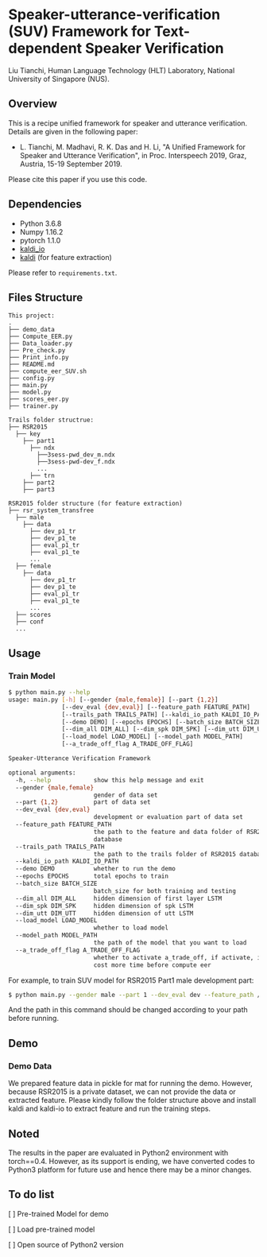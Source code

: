# Speaker-utterance-verification (SUV) Framework for Text-dependent Speaker Verification

Liu Tianchi, 
Human Language Technology (HLT) Laboratory,
National University of Singapore (NUS).

## Overview

This is a recipe unified framework for speaker and utterance verification.
Details are given in the following paper:

- L. Tianchi, M. Madhavi, R. K. Das and H. Li, "A Unified Framework for Speaker and Utterance Verification", in Proc. Interspeech 2019, Graz, Austria, 15-19 September 2019.

Please cite this paper if you use this code.


## Dependencies

* Python 3.6.8
* Numpy 1.16.2
* pytorch 1.1.0
* [kaldi_io](https://github.com/vesis84/kaldi-io-for-python)
* [kaldi](https://github.com/kaldi-asr/kaldi) (for feature extraction)

Please refer to `requirements.txt`.

## Files Structure

```
This project:
.
├── demo_data
├── Compute_EER.py
├── Data_loader.py
├── Pre_check.py
├── Print_info.py
├── README.md
├── compute_eer_SUV.sh
├── config.py
├── main.py
├── model.py
├── scores_eer.py
├── trainer.py

Trails folder structrue:
├── RSR2015
  ├── key
    ├── part1
      ├── ndx
        ├──3sess-pwd_dev_m.ndx
        ├──3sess-pwd-dev_f.ndx
        ...
      ├── trn 
    ├── part2
    ├── part3
    
RSR2015 folder structure (for feature extraction)
├── rsr_system_transfree
  ├── male
    ├── data
      ├── dev_p1_tr
      ├── dev_p1_te
      ├── eval_p1_tr
      ├── eval_p1_te
      ...
  ├── female
    ├── data
      ├── dev_p1_tr
      ├── dev_p1_te
      ├── eval_p1_tr
      ├── eval_p1_te
      ...
  ├── scores
  ├── conf
  ...
```

## Usage

### Train Model

```bash
$ python main.py --help
usage: main.py [-h] [--gender {male,female}] [--part {1,2}]
               [--dev_eval {dev,eval}] [--feature_path FEATURE_PATH]
               [--trails_path TRAILS_PATH] [--kaldi_io_path KALDI_IO_PATH]
               [--demo DEMO] [--epochs EPOCHS] [--batch_size BATCH_SIZE]
               [--dim_all DIM_ALL] [--dim_spk DIM_SPK] [--dim_utt DIM_UTT]
               [--load_model LOAD_MODEL] [--model_path MODEL_PATH]
               [--a_trade_off_flag A_TRADE_OFF_FLAG]

Speaker-Utterance Verification Framework

optional arguments:
  -h, --help            show this help message and exit
  --gender {male,female}
                        gender of data set
  --part {1,2}          part of data set
  --dev_eval {dev,eval}
                        development or evaluation part of data set
  --feature_path FEATURE_PATH
                        the path to the feature and data folder of RSR2015
                        database
  --trails_path TRAILS_PATH
                        the path to the trails folder of RSR2015 database
  --kaldi_io_path KALDI_IO_PATH
  --demo DEMO           whether to run the demo
  --epochs EPOCHS       total epochs to train
  --batch_size BATCH_SIZE
                        batch_size for both training and testing
  --dim_all DIM_ALL     hidden dimension of first layer LSTM
  --dim_spk DIM_SPK     hidden dimension of spk LSTM
  --dim_utt DIM_UTT     hidden dimension of utt LSTM
  --load_model LOAD_MODEL
                        whether to load model
  --model_path MODEL_PATH
                        the path of the model that you want to load
  --a_trade_off_flag A_TRADE_OFF_FLAG
                        whether to activate a_trade_off, if activate, it may
                        cost more time before compute eer

```

For example, to train SUV model for RSR2015 Part1 male development part:
```bash
$ python main.py --gender male --part 1 --dev_eval dev --feature_path /home/tianchi/Desktop/kaldi/egs/rsr_system_transfree/ --trails_path /home/tianchi/database/RSR2015/key/
```
And the path in this command should be changed according to your path before running.

## Demo

### Demo Data

We prepared feature data in pickle for mat for running the demo. However, because RSR2015 is a private dataset, we can not provide the data or extracted feature. Please kindly follow the folder structure above and install kaldi and kaldi-io to extract feature and run the training steps.

## Noted
The results in the paper are evaluated in Python2 environment with torch==0.4. However, as its support is ending, we have converted codes to Python3 platform for future use and hence there may be a minor changes. 

## To do list
[ ] Pre-trained Model for demo

[ ] Load pre-trained model

[ ] Open source of Python2 version
